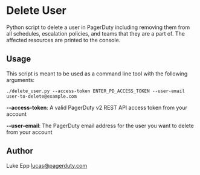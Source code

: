 # Delete User

Python script to delete a user in PagerDuty including removing them from all schedules, escalation policies, and teams that they are a part of. The affected resources are printed to the console.

## Usage

This script is meant to be used as a command line tool with the following arguments:

`./delete_user.py --access-token ENTER_PD_ACCESS_TOKEN --user-email user-to-delete@example.com`

**--access-token**: A valid PagerDuty v2 REST API access token from your account

**--user-email**: The PagerDuty email address for the user you want to delete from your account

## Author

Luke Epp <lucas@pagerduty.com>
